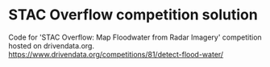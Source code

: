 # STAC Overflow competition solution
Code for 'STAC Overflow: Map Floodwater from Radar Imagery' competition hosted on drivendata.org. https://www.drivendata.org/competitions/81/detect-flood-water/
